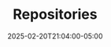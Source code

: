 ---
weight: 999
title: "Repositories"
description: ""
icon: "article"
date: "2025-02-20T21:04:00-05:00"
lastmod: "2025-02-20T21:04:00-05:00"
draft: true
toc: true
---